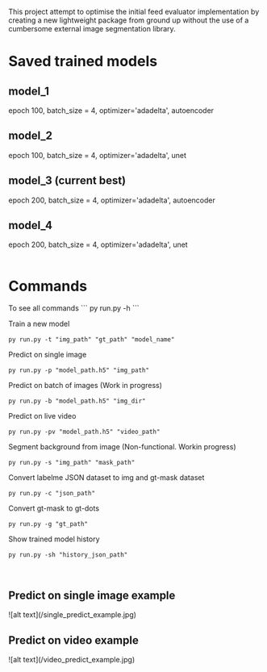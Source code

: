This project attempt to optimise the initial feed evaluator implementation by creating a new lightweight package from ground up without the use of a cumbersome external image segmentation library.
<br>
<h1>Saved trained models</h1>
<h2>model_1</h2>
epoch 100, batch_size = 4, optimizer='adadelta', autoencoder<br>
<h2>model_2</h2>
epoch 100, batch_size = 4, optimizer='adadelta', unet<br>
<h2>model_3 (current best)</h2>
epoch 200, batch_size = 4, optimizer='adadelta', autoencoder<br>
<h2>model_4</h2>
epoch 200, batch_size = 4, optimizer='adadelta', unet<br>
<br>

<h1>Commands</h1>
To see all commands
```
py run.py -h
```

Train a new model
```
py run.py -t "img_path" "gt_path" "model_name"
``` 

Predict on single image
```
py run.py -p "model_path.h5" "img_path"
```

Predict on batch of images (Work in progress)
```
py run.py -b "model_path.h5" "img_dir"
```

Predict on live video
```
py run.py -pv "model_path.h5" "video_path"
```

Segment background from image (Non-functional. Workin progress)
```
py run.py -s "img_path" "mask_path"
```


Convert labelme JSON dataset to img and gt-mask dataset
```
py run.py -c "json_path"
```

Convert gt-mask to gt-dots
```
py run.py -g "gt_path"
```

Show trained model history
```
py run.py -sh "history_json_path"
```
<br>
<h2>Predict on single image example</h2>
![alt text](/single_predict_example.jpg)
<br>
<h2>Predict on video example</h2>
![alt text](/video_predict_example.jpg)
